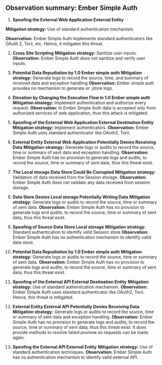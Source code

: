 ## Observation summary: Ember Simple Auth


1. **Spoofing the External Web Application External Entity**

**Mitigation strategy:** Use of standard authentication mechanism.

**Observation:**  Ember Simple Auth implements standard authenticators like  OAuth 2, Torii, etc. Hence, it mitigates this threat. 

2. **Cross Site Scripting**
**Mitigation strategy:** Sanitize user inputs. 
**Observation:**  Ember Simple Auth does not sanitize and verify user inputs.

3. **Potential Data Repudiation by 1.0 Ember simple auth**
**Mitigation strategy:** Generate logs to record the source, time, and summary of received data and exception handling
**Observation:** Ember simple auth provides no mechanism to generate or ,store logs. 

4. **Elevation by Changing the Execution Flow in 1.0 Ember simple auth**
**Mitigation strategy:** Implement authentication and authorize every request.
**Observation:** In Ember Simple Auth  data is accepted only from authorized services of web application, thus this attack is mitigated.

5. **Spoofing of the External Web Application External Destination Entity**
**Mitigation strategy:** Implement authenticators. 
**Observation:**  Ember Simple Auth uses standard authenticator like OAuth2,  Torii.

6. **External Entity External Web Application Potentially Denies Receiving Data**
**Mitigation strategy:** Generate logs or audits to record the source, time or summary of sent data and exception handling.
**Observation:**  Ember Simple Auth has no provision to generate logs and audits, to record the source, time or summary of sent data, thus this threat exist.

7. **The Local storage Data Store Could Be Corrupted**
**Mitigation strategy:** Validation of data received from the Session storage.
**Observation:** Ember Simple Auth does not validate any data received from session storage.

8. **Data Store Denies Local storage Potentially Writing Data**
**Mitigation strategy:** Generate logs or audits to record the source, time or summary of sent data.
**Observation:** Ember Simple Auth has no provision to generate logs and audits, to record the source, time or summary of sent data, thus this threat exist.

9. **Spoofing of Source Data Store Local storage**
**Mitigation strategy:** Standard authentication to identify valid Session store
**Observation:** Ember Simple Auth has no authentication mechanism to identify valid data store.

10. **Potential Data Repudiation by 1.0 Ember simple auth**
**Mitigation strategy:** Generate logs or audits to record the source, time or summary of sent data.
**Observation:** Ember Simple Auth has no provision to generate logs and audits, to record the source, time or summary of sent data, thus this threat exist.

11. **Spoofing of the External API External Destination Entity**
**Mitigation strategy:** Use of standard authentication mechanism.
**Observation:** Ember Simple Auth uses standard authenticator like OAuth2,  Torii. Hence, this threat is mitigated. 

12. **External Entity External API Potentially Denies Receiving Data**
**Mitigation strategy:** Generate logs or audits to record the source, time or summary of sent data and exception handling.
**Observation:** Ember Simple Auth has no provision to generate logs and audits, to record the source, time or summary of sent data, thus this threat exist. It does provide methods to resolve failed promise so requests can be made again.

13. **Spoofing the External API External Entity**
**Mitigation strategy:** Use of standard authentication techniques.
**Observation:** Ember Simple Auth has no authentication mechanism to identify valid external API.
 
